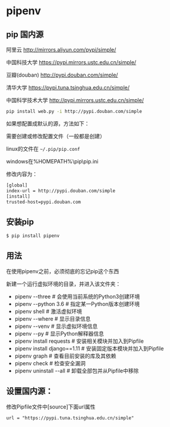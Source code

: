 # pipenv

## pip 国内源

阿里云 http://mirrors.aliyun.com/pypi/simple/

中国科技大学 https://pypi.mirrors.ustc.edu.cn/simple/ 

豆瓣(douban) http://pypi.douban.com/simple/ 

清华大学 https://pypi.tuna.tsinghua.edu.cn/simple/

中国科学技术大学 http://pypi.mirrors.ustc.edu.cn/simple/

```bash
pip install web.py -i http://pypi.douban.com/simple
```

如果想配置成默认的源，方法如下：

需要创建或修改配置文件（一般都是创建）

linux的文件在 `~/.pip/pip.conf `

windows在%HOMEPATH%\pip\pip.ini

修改内容为：

```bash
[global]
index-url = http://pypi.douban.com/simple
[install]
trusted-host=pypi.douban.com
```

## 安装pip

```bash
$ pip install pipenv
```

## 用法

在使用pipenv之前，必须彻底的忘记pip这个东西

新建一个运行虚拟环境的目录，并进入该文件夹：

- pipenv --three 				# 会使用当前系统的Python3创建环境
- pipenv --python 3.6 			# 指定某一Python版本创建环境
- pipenv shell 					# 激活虚拟环境
- pipenv --where  				# 显示目录信息
- pipenv --venv  				# 显示虚拟环境信息
- pipenv --py  					# 显示Python解释器信息
- pipenv install requests 		# 安装相关模块并加入到Pipfile
- pipenv install django==1.11 	# 安装固定版本模块并加入到Pipfile
- pipenv graph 					# 查看目前安装的库及其依赖
- pipenv check 					# 检查安全漏洞
- pipenv uninstall --all  		# 卸载全部包并从Pipfile中移除

## 设置国内源：

修改Pipfile文件中[source]下面url属性


`url = "https://pypi.tuna.tsinghua.edu.cn/simple"`
